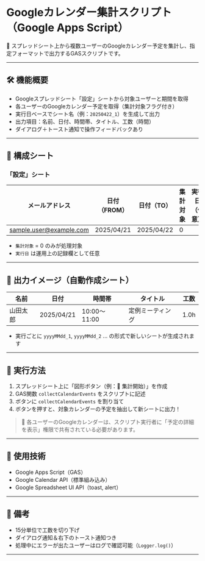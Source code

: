 # Googleカレンダー集計スクリプト（Google Apps Script）

📅 スプレッドシート上から複数ユーザーのGoogleカレンダー予定を集計し、指定フォーマットで出力するGASスクリプトです。

---

## 🛠 機能概要

- Googleスプレッドシート「設定」シートから対象ユーザーと期間を取得
- 各ユーザーのGoogleカレンダー予定を取得（集計対象フラグ付き）
- 実行日ベースでシート名（例：`20250422_1`）を生成して出力
- 出力項目：名前、日付、時間帯、タイトル、工数（時間）
- ダイアログ＋トースト通知で操作フィードバックあり

---

## 📂 構成シート

### 「設定」シート

| メールアドレス              | 日付（FROM） | 日付（TO）   | 集計対象 | 実行日（任意） |
|----------------------------|---------------|---------------|------------|------------------|
| sample.user@example.com    | 2025/04/21     | 2025/04/22     | 0          |                  |

- `集計対象` = 0 のみが処理対象
- `実行日` は運用上の記録欄として任意

---

## 🧾 出力イメージ（自動作成シート）

| 名前     | 日付        | 時間帯         | タイトル             | 工数     |
|----------|-------------|----------------|----------------------|----------|
| 山田太郎 | 2025/04/21 | 10:00〜11:00   | 定例ミーティング       | 1.0h     |

- 実行ごとに `yyyyMMdd_1`, `yyyyMMdd_2` ... の形式で新しいシートが生成されます

---

## 🚀 実行方法

1. スプレッドシート上に「図形ボタン（例：🔁 集計開始）」を作成
2. GAS関数 `collectCalendarEvents` をスクリプトに記述
3. ボタンに `collectCalendarEvents` を割り当て
4. ボタンを押すと、対象カレンダーの予定を抽出して新シートに出力！

> 🔐 各ユーザーのGoogleカレンダーは、スクリプト実行者に「予定の詳細を表示」権限で共有されている必要があります。

---

## 📜 使用技術

- Google Apps Script（GAS）
- Google Calendar API（標準組み込み）
- Google Spreadsheet UI API（toast, alert）

---

## 💬 備考

- 15分単位で工数を切り下げ
- ダイアログ通知＆右下のトースト通知つき
- 処理中にエラーが出たユーザーはログで確認可能（`Logger.log()`）

---


